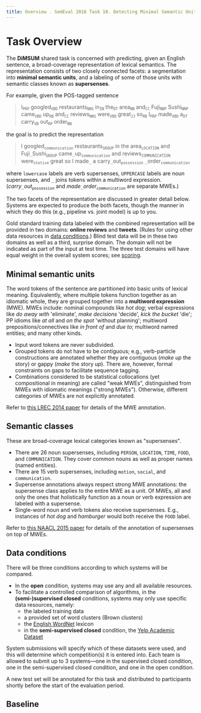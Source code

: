 ```yaml
---
title: Overview . SemEval 2016 Task 10. Detecting Minimal Semantic Units and their Meanings (DiMSUM)
---
```


# Task Overview

The __DiMSUM__ shared task is concerned with predicting, given an English sentence, a broad-coverage representation of lexical semantics. The representation consists of two closely connected facets: a segmentation into __minimal semantic units__, and a labeling of some of those units with semantic classes known as __supersenses__.

For example, given the POS-tagged sentence

>  I<sub>`PRP`</sub>  googled<sub>`VBD`</sub> restaurants<sub>`NNS`</sub> in<sub>`IN`</sub> the<sub>`DT`</sub> area<sub>`NN`</sub> and<sub>`CC`</sub> Fuji<sub>`NNP`</sub> Sushi<sub>`NNP`</sub> came<sub>`VBD`</sub> up<sub>`RB`</sub> and<sub>`CC`</sub> reviews<sub>`NNS`</sub> were<sub>`VBD`</sub> great<sub>`JJ`</sub> so<sub>`RB`</sub> I<sub>`PRP`</sub> made<sub>`VBD`</sub> a<sub>`DT`</sub> carry<sub>`VB`</sub> out<sub>`RP`</sub> order<sub>`NN`</sub>

the goal is to predict the representation

>  I  googled<sub>`communication`</sub> restaurants<sub>`GROUP`</sub> in the  area<sub>`LOCATION`</sub> and  Fuji`_`Sushi<sub>`GROUP`</sub> came`_`up<sub>`communication`</sub> and  reviews<sub>`COMMUNICATION`</sub> were<sub>`stative`</sub> great so I  made`_` a  carry`_`out<sub>`possession`</sub> `_`order<sub>`communication`</sub>

where `lowercase` labels are verb supersenses, `UPPERCASE` labels are noun supersenses, and  `_` joins tokens within a multiword expression. (_carry_`_`_out_<sub>`possession`</sub> and _made_`_`_order_<sub>`communication`</sub> are separate MWEs.)

The two facets of the representation are discussed in greater detail below. Systems are expected to produce the both facets, though the manner in which they do this (e.g., pipeline vs. joint model) is up to you.

Gold standard training data labeled with the combined representation will be provided in two domains: __online reviews__ and __tweets__. (Rules for using other data resources in [data conditions](#data-conditions).) Blind test data will be in these two domains as well as a third, surprise domain. The domain will not be indicated as part of the input at test time. The three test domains will have equal weight in the overall system scores; see [scoring](scoring.html).

## Minimal semantic units

The word tokens of the sentence are partitioned into basic units of lexical meaning. Equivalently, where multiple tokens function together as an idiomatic whole, they are grouped together into a __multiword expression__ (MWE). MWEs include: nominal compounds like _hot dog_; verbal expressions like _do away with_ 'eliminate', _make decisions_ 'decide', _kick the bucket_ 'die'; PP idioms like _at all_ and _on the spot_ 'without planning'; multiword prepositions/connectives like _in front of_ and _due to_; multiword named entities; and many other kinds.
  - Input word tokens are never subdivided.
  - Grouped tokens do not have to be contiguous; e.g., verb-particle constructions are annotated whether they are contiguous (_make up_ the story) or gappy (_make_ the story _up_). There are, however, formal constraints on gaps to facilitate sequence tagging.
  - Combinations considered to be statistical collocations (yet compositional in meaning) are called "weak MWEs", distinguished from MWEs with idiomatic meanings ("strong MWEs"). Otherwise, different categories of MWEs are not explicitly annotated.

Refer to [this LREC 2014 paper](http://www.cs.cmu.edu/~nschneid/mwecorpus.pdf) for details of the MWE annotation.

## Semantic classes

These are broad-coverage lexical categories known as "supersenses".
  - There are 26 noun supersenses, including `PERSON`, `LOCATION`, `TIME`, `FOOD`, and `COMMUNICATION`. They cover common nouns as well as proper names (named entities).
  - There are 15 verb supersenses, including `motion`, `social`, and `communication`.
  - Supersense annotations always respect strong MWE annotations: the supersense class applies to the entire MWE as a unit. Of MWEs, all and only the ones that holistically function as a noun or verb expression are labeled with a supersense.
  - Single-word noun and verb tokens also receive supersenses. E.g., instances of _hot dog_ and _hamburger_ would both receive the `FOOD` label.

Refer to [this NAACL 2015 paper](http://www.cs.cmu.edu/~nschneid/sst.pdf) for details of the annotation of supersenses on top of MWEs.

## Data conditions

There will be three conditions according to which systems will be compared.

- In the __open__ condition, systems may use any and all available resources.
- To facilitate a controlled comparison of algorithms, in the __(semi-)supervised closed__ conditions, systems may only use specific data resources, namely:
  * the labeled training data
  * a provided set of word clusters (Brown clusters)
  * the [English WordNet](http://wordnet.princeton.edu/) lexicon
  * in the __semi-supervised closed__ condition, the [Yelp Academic Dataset](https://www.yelp.com/academic_dataset)

System submissions will specify which of these datasets were used, and this will determine which competition(s) it is entered into. Each team is allowed to submit up to 3 systems—one in the supervised closed condition, one in the semi-supervised closed condition, and one in the open condition.

A new test set will be annotated for this task and distributed to participants shortly before the start of the evaluation period.

## Baseline